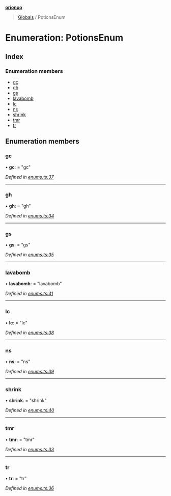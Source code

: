 **[orionuo](../README.md)**

> [Globals](../globals.md) / PotionsEnum

# Enumeration: PotionsEnum

## Index

### Enumeration members

* [gc](potionsenum.md#gc)
* [gh](potionsenum.md#gh)
* [gs](potionsenum.md#gs)
* [lavabomb](potionsenum.md#lavabomb)
* [lc](potionsenum.md#lc)
* [ns](potionsenum.md#ns)
* [shrink](potionsenum.md#shrink)
* [tmr](potionsenum.md#tmr)
* [tr](potionsenum.md#tr)

## Enumeration members

### gc

•  **gc**:  = "gc"

*Defined in [enums.ts:37](https://github.com/msviha/orionuo/blob/4da48c7/src/enums.ts#L37)*

___

### gh

•  **gh**:  = "gh"

*Defined in [enums.ts:34](https://github.com/msviha/orionuo/blob/4da48c7/src/enums.ts#L34)*

___

### gs

•  **gs**:  = "gs"

*Defined in [enums.ts:35](https://github.com/msviha/orionuo/blob/4da48c7/src/enums.ts#L35)*

___

### lavabomb

•  **lavabomb**:  = "lavabomb"

*Defined in [enums.ts:41](https://github.com/msviha/orionuo/blob/4da48c7/src/enums.ts#L41)*

___

### lc

•  **lc**:  = "lc"

*Defined in [enums.ts:38](https://github.com/msviha/orionuo/blob/4da48c7/src/enums.ts#L38)*

___

### ns

•  **ns**:  = "ns"

*Defined in [enums.ts:39](https://github.com/msviha/orionuo/blob/4da48c7/src/enums.ts#L39)*

___

### shrink

•  **shrink**:  = "shrink"

*Defined in [enums.ts:40](https://github.com/msviha/orionuo/blob/4da48c7/src/enums.ts#L40)*

___

### tmr

•  **tmr**:  = "tmr"

*Defined in [enums.ts:33](https://github.com/msviha/orionuo/blob/4da48c7/src/enums.ts#L33)*

___

### tr

•  **tr**:  = "tr"

*Defined in [enums.ts:36](https://github.com/msviha/orionuo/blob/4da48c7/src/enums.ts#L36)*

